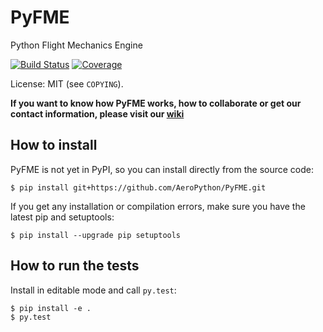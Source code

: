 # PyFME
Python Flight Mechanics Engine

[![Build Status](https://img.shields.io/travis/AeroPython/PyFME/master.svg?style=flat-square)](https://travis-ci.org/AeroPython/PyFME) [![Coverage](https://img.shields.io/codecov/c/github/AeroPython/PyFME.svg?style=flat-square)](https://codecov.io/github/AeroPython/PyFME?branch=master)

License: MIT (see `COPYING`).

**If you want to know how PyFME works, how to collaborate or get our contact information, please visit our [wiki](https://github.com/AeroPython/PyFME/wiki)**

## How to install

PyFME is not yet in PyPI, so you can install directly from the source code:

    $ pip install git+https://github.com/AeroPython/PyFME.git

If you get any installation or compilation errors, make sure you have the latest pip and setuptools:

    $ pip install --upgrade pip setuptools

## How to run the tests

Install in editable mode and call `py.test`:

    $ pip install -e .
    $ py.test
 
